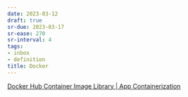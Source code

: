```yaml
---
date: 2023-03-12
draft: true
sr-due: 2023-03-17
sr-ease: 270
sr-interval: 4
tags:
- inbox
- definition
title: Docker
---
```


[Docker Hub Container Image Library | App Containerization](https://hub.docker.com/)